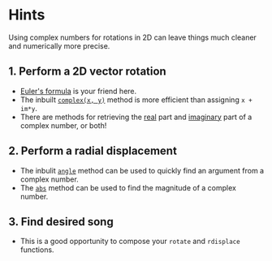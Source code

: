 # Hints

Using complex numbers for rotations in 2D can leave things much cleaner and numerically more precise.

## 1. Perform a 2D vector rotation

- [Euler's formula][euler] is your friend here.
- The inbuilt [`complex(x, y)`][complex] method is more efficient than assigning `x + im*y`.
- There are methods for retrieving the [real][real] part and [imaginary][imaginary] part of a complex number, or both!

## 2. Perform a radial displacement

- The inbulit [`angle`][angle] method can be used to quickly find an argument from a complex number.
- The [`abs`][abs] method can be used to find the magnitude of a complex number.

## 3. Find desired song

- This is a good opportunity to compose your `rotate` and `rdisplace` functions.

[euler]: https://docs.julialang.org/en/v1/base/math/#Base.cis
[complex]: https://docs.julialang.org/en/v1/base/numbers/#Base.complex-Tuple{Complex}
[real]: https://docs.julialang.org/en/v1/base/math/#Base.real
[imaginary]: https://docs.julialang.org/en/v1/base/math/#Base.imag
[angle]: https://docs.julialang.org/en/v1/base/math/#Base.angle
[abs]: https://docs.julialang.org/en/v1/base/math/#Base.abs
[rad2deg]: https://docs.julialang.org/en/v1/base/math/#Base.Math.rad2deg
[deg2rad]: https://docs.julialang.org/en/v1/base/math/#Base.Math.deg2rad
